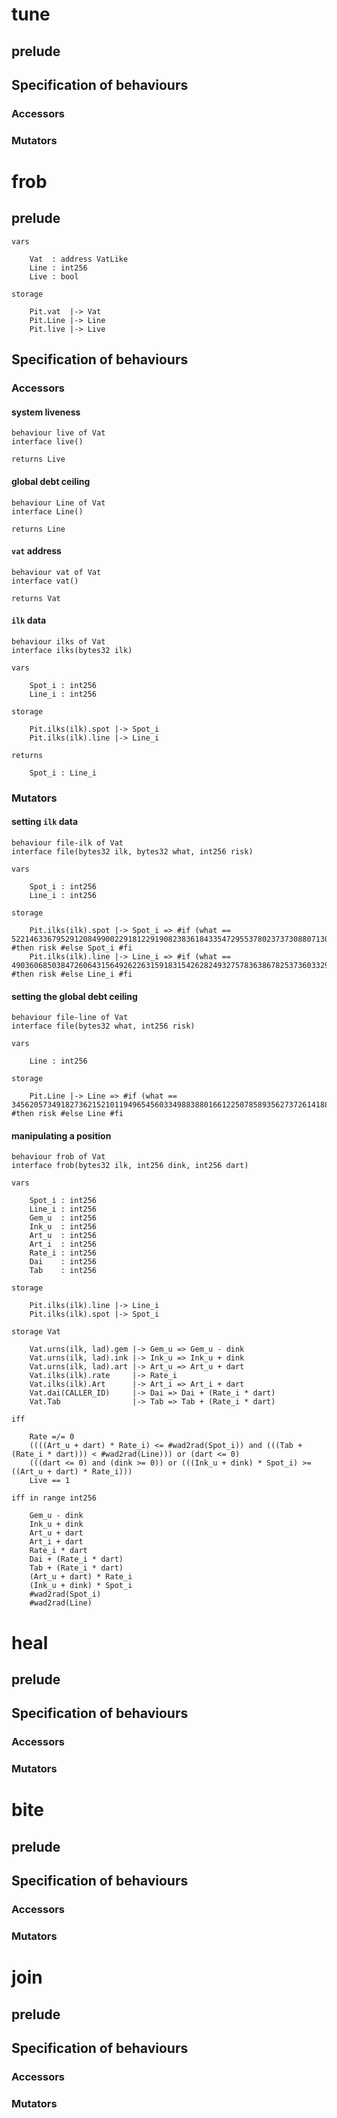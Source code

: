 # tune

## prelude

## Specification of behaviours

### Accessors

### Mutators

# frob

## prelude
```
vars

    Vat  : address VatLike
    Line : int256
    Live : bool

storage

    Pit.vat  |-> Vat
    Pit.Line |-> Line
    Pit.live |-> Live
```
## Specification of behaviours

### Accessors

#### system liveness
```
behaviour live of Vat
interface live()

returns Live
```

#### global debt ceiling
```
behaviour Line of Vat
interface Line()

returns Line
```

#### `vat` address
```
behaviour vat of Vat
interface vat()

returns Vat
```

#### `ilk` data
```
behaviour ilks of Vat
interface ilks(bytes32 ilk)

vars

    Spot_i : int256
    Line_i : int256
    
storage

    Pit.ilks(ilk).spot |-> Spot_i
    Pit.ilks(ilk).line |-> Line_i

returns

    Spot_i : Line_i
```

### Mutators

#### setting `ilk` data
```
behaviour file-ilk of Vat
interface file(bytes32 ilk, bytes32 what, int256 risk)

vars

    Spot_i : int256
    Line_i : int256

storage

    Pit.ilks(ilk).spot |-> Spot_i => #if (what == 52214633679529120849900229181229190823836184335472955378023737308807130251264) #then risk #else Spot_i #fi
    Pit.ilks(ilk).line |-> Line_i => #if (what == 49036068503847260643156492622631591831542628249327578363867825373603329736704) #then risk #else Line_i #fi
```

#### setting the global debt ceiling
```
behaviour file-line of Vat
interface file(bytes32 what, int256 risk)

vars

    Line : int256
    
storage

    Pit.Line |-> Line => #if (what == 34562057349182736215210119496545603349883880166122507858935627372614188531712) #then risk #else Line #fi
```

#### manipulating a position

```
behaviour frob of Vat
interface frob(bytes32 ilk, int256 dink, int256 dart)

vars

    Spot_i : int256
    Line_i : int256
    Gem_u  : int256
    Ink_u  : int256
    Art_u  : int256
    Art_i  : int256
    Rate_i : int256
    Dai    : int256
    Tab    : int256

storage

    Pit.ilks(ilk).line |-> Line_i
    Pit.ilks(ilk).spot |-> Spot_i

storage Vat

    Vat.urns(ilk, lad).gem |-> Gem_u => Gem_u - dink
    Vat.urns(ilk, lad).ink |-> Ink_u => Ink_u + dink
    Vat.urns(ilk, lad).art |-> Art_u => Art_u + dart
    Vat.ilks(ilk).rate     |-> Rate_i
    Vat.ilks(ilk).Art      |-> Art_i => Art_i + dart
    Vat.dai(CALLER_ID)     |-> Dai => Dai + (Rate_i * dart)
    Vat.Tab                |-> Tab => Tab + (Rate_i * dart)

iff

    Rate =/= 0
    ((((Art_u + dart) * Rate_i) <= #wad2rad(Spot_i)) and (((Tab + (Rate_i * dart))) < #wad2rad(Line))) or (dart <= 0)
    (((dart <= 0) and (dink >= 0)) or (((Ink_u + dink) * Spot_i) >= ((Art_u + dart) * Rate_i)))
    Live == 1

iff in range int256

    Gem_u - dink
    Ink_u + dink
    Art_u + dart
    Art_i + dart
    Rate_i * dart
    Dai + (Rate_i * dart) 
    Tab + (Rate_i * dart) 
    (Art_u + dart) * Rate_i
    (Ink_u + dink) * Spot_i
    #wad2rad(Spot_i)
    #wad2rad(Line)
```

# heal

## prelude

## Specification of behaviours

### Accessors

### Mutators

# bite

## prelude

## Specification of behaviours

### Accessors

### Mutators

# join

## prelude

## Specification of behaviours

### Accessors

### Mutators
